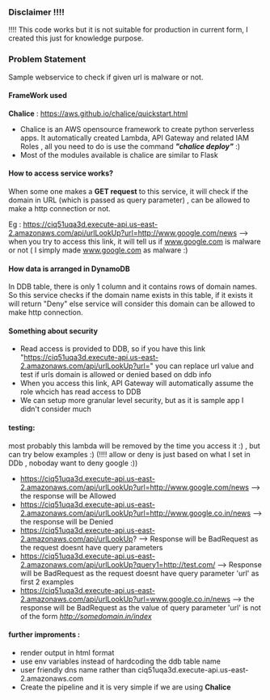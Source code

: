 ### Disclaimer !!!!
!!!! This code works but it is not suitable for production in current form, I created this just for knowledge purpose. 

### Problem Statement
Sample webservice to check if given url is malware or not.

#### FrameWork used 

**Chalice** : https://aws.github.io/chalice/quickstart.html 

* Chalice is an AWS opensource framework to create python serverless apps. It automatically created Lambda, API Gateway and related IAM Roles , all you need to do is use the command ***"chalice deploy"*** :)
* Most of the modules available is chalice are similar to Flask

#### How to access service works?

When some one makes a **GET request** to this service, it will check if the domain in URL (which is passed as query parameter) , can be allowed to make a http connection or not.

Eg : https://ciq51uqa3d.execute-api.us-east-2.amazonaws.com/api/urlLookUp?url=http://www.google.com/news  --> when you try to access this link,
it will tell us if www.google.com is malware or not ( I simply made www.google.com as malware :)


#### How data is arranged in DynamoDB
In DDB table, there is only 1 column and it contains rows of domain names. So this service checks if the domain name exists in this table,  if it exists it will return "Deny" 
else service will consider this domain can be allowed to make http connection.

#### Something about security
* Read access is provided to DDB, so if you have this link "https://ciq51uqa3d.execute-api.us-east-2.amazonaws.com/api/urlLookUp?url=<add url you want to check>" you can replace url 
value and test if urls domain is allowed or denied based on ddb info  
* When you access this link, API Gateway will automatically assume the role whcich has read access to DDB
* We can setup more granular level security, but as it is sample app I didn't consider much



#### testing: 
most probably this lambda will be removed by the time you access it :) ,  but can try below examples :)   (!!!! allow or deny is just based on what I set in DDb , noboday want to deny google :))

* https://ciq51uqa3d.execute-api.us-east-2.amazonaws.com/api/urlLookUp?url=http://www.google.com/news --> the response will be Allowed 
* https://ciq51uqa3d.execute-api.us-east-2.amazonaws.com/api/urlLookUp?url=http://www.google.co.in/news --> the response will be Denied
* https://ciq51uqa3d.execute-api.us-east-2.amazonaws.com/api/urlLookUp? --> Response will be BadRequest as the request doesnt have  query parameters
* https://ciq51uqa3d.execute-api.us-east-2.amazonaws.com/api/urlLookUp?query1=http://test.com/ -->  Response will be BadRequest as the request doesnt have query 
parameter 'url' as first 2 examples
* https://ciq51uqa3d.execute-api.us-east-2.amazonaws.com/api/urlLookUp?url=www.google.co.in/news --> the response will be BadRequest as the value of query parameter 'url' 
is not of the form *http://somedomain.in/index*


#### further improments :
* render output in html format
* use env variables instead of hardcoding the ddb table name
* user friendly dns name rather than ciq51uqa3d.execute-api.us-east-2.amazonaws.com
* Create the pipeline and it is very simple if we are using **Chalice**
